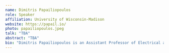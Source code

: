 ```yaml
---
name: Dimitris Papailiopoulos
role: Speaker
affiliation: University of Wisconsin-Madison
website: https://papail.io/
photo: papailiopoulos.jpeg
talk: "TBA"
abstract: "TBA"
bio: "Dimitris Papailiopoulos is an Assistant Professor of Electrical and Computer Engineering at the University of Wisconsin-Madison, a faculty fellow of the Grainger Institute for Engineering, and a faculty affiliate at the Wisconsin Institute for Discovery. His research interests span machine learning, information theory, and distributed systems, with a current focus on efficient large-scale training algorithms and coding-theoretic techniques for robust machine learning. Between 2014 and 2016, Dimitris was a postdoctoral researcher at UC Berkeley and a member of the AMPLab. He earned his Ph.D. in ECE from UT Austin in 2014, under the supervision of Alex Dimakis. In 2007 he received his ECE Diploma and in 2009 his M.Sc. degree from the Technical University of Crete, in Greece. Dimitris is a recipient of the NSF CAREER Award (2019), two Sony Faculty Innovation Awards (2019 and 2020), a joint IEEE ComSoc/ITSoc Best Paper Award (2020), an IEEE Signal Processing Society, Young Author Best Paper Award (2015), the Vilas Associate Award (2021), the Emil Steiger Distinguished Teaching Award (2021), and the Benjamin Smith Reynolds Award for Excellence in Teaching (2019). In 2018, he co-founded MLSys, a new conference that targets research at the intersection of machine learning and systems. In 2018 and 2020 he was program co-chair for MLSys, and in 2019 he co-chaired the 3rd Midwest Machine Learning Symposium."
---
```

